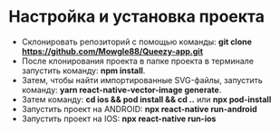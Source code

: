 # Настройка и установка проекта

- Склонировать репозиторий с помощью команды:
  **git clone https://github.com/Mowgle88/Queezy-app.git**
- После клонирования проекта в папке проекта в терминале запустить команду:
  **npm install**.
- Затем, чтобы найти импортированные SVG-файлы, запустить команду:
  **yarn react-native-vector-image generate**.
- Затем команду:
  **cd ios && pod install && cd ..** или **npx pod-install**
- Запустить проект на ANDROID: **npx react-native run-android**
- Запустить проект на IOS: **npx react-native run-ios**
